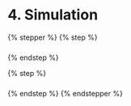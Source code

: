 # 4. Simulation

{% stepper %}
{% step %}
###


{% endstep %}

{% step %}
###


{% endstep %}
{% endstepper %}

